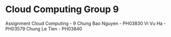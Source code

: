 # Cloud Computing Group 9
Assignment Cloud Computing - 9
Chung Bao Nguyen - PH03830
Vi Vu Ha - PH03579
Chung Le Tien - PH03840

